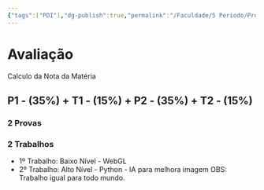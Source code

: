 ```yaml
---
{"tags":["PDI"],"dg-publish":true,"permalink":"/Faculdade/5 Periodo/Processamento Digital/Aula Introdutória/","dgPassFrontmatter":true}
---
```


# Avaliação

Calculo da Nota da Matéria 
##	 P1 - (35%)  + T1 - (15%) +  P2 - (35%) +  T2 - (15%)

### 2 Provas 
### 2 Trabalhos 
+ 1º Trabalho:  Baixo Nível - WebGL
+ 2º Trabalho: Alto Nível - Python - IA para melhora imagem
OBS: Trabalho igual para todo mundo.
